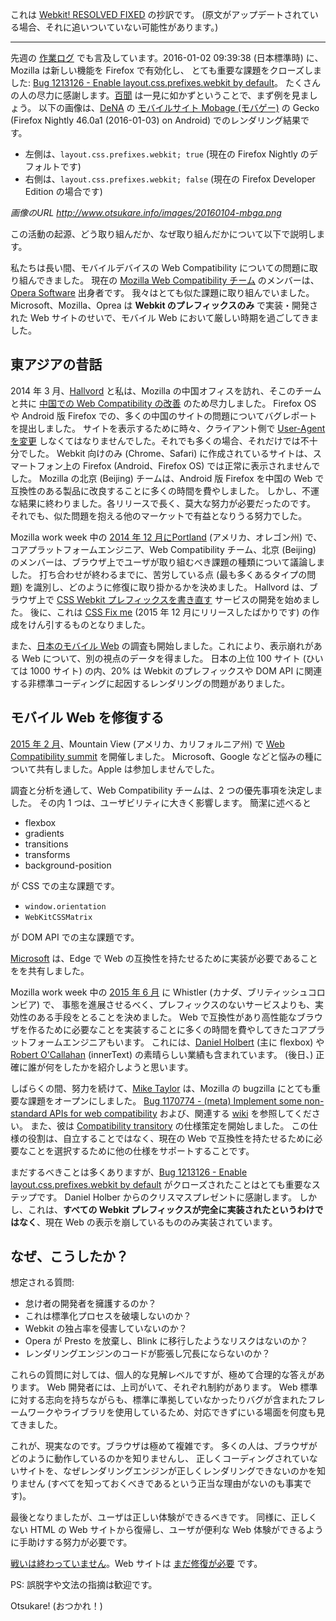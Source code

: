 これは [Webkit! RESOLVED FIXED](http://www.otsukare.info/2016/01/04/webkit-resolved-fixed) の抄訳です。
(原文がアップデートされている場合、それに追いついていない可能性があります。)
- - -

先週の [作業ログ](http://www.otsukare.info/2016/01/02/worklog-new-year) でも言及しています。2016-01-02 09:39:38 (日本標準時) に、Mozilla は新しい機能を Firefox で有効化し、
とても重要な課題をクローズしました: [Bug 1213126 - Enable layout.css.prefixes.webkit by default](https://bugzilla.mozilla.org/show_bug.cgi?id=1213126)。
たくさんの人の尽力に感謝します。[百聞](http://idlewords.com/talks/website_obesity.htm) は一見に如かずということで、まず例を見ましょう。
以下の画像は、[DeNA](http://www.denagames.com/) の [モバイルサイト Mobage (モバゲー)](http://sp.mbga.jp/) の Gecko (Firefox Nightly 46.0a1 (2016-01-03) on Android) でのレンダリング結果です。
- 左側は、`layout.css.prefixes.webkit; true` (現在の Firefox Nightly のデフォルトです)
- 右側は、`layout.css.prefixes.webkit; false` (現在の Firefox Developer Edition の場合です)

*画像のURL http://www.otsukare.info/images/20160104-mbga.png*

この活動の起源、どう取り組んだか、なぜ取り組んだかについて以下で説明します。

私たちは長い間、モバイルデバイスの Web Compatibility についての問題に取り組んできました。
現在の [Mozilla Web Compatibility チーム](https://wiki.mozilla.org/Compatibility) のメンバーは、[Opera Software](http://www.opera.com/) 出身者です。
我々はとても似た課題に取り組んでいました。
Microsoft、Mozilla、Oprea は **Webkit のプレフィックスのみ** で実装・開発された Web サイトのせいで、モバイル Web において厳しい時期を過ごしてきました。

## 東アジアの昔話
2014 年 3 月、[Hallvord](http://www.whatcouldbewrong.com/about/) と私は、Mozilla の中国オフィスを訪れ、そこのチームと共に [中国での Web Compatibility の改善](http://www.otsukare.info/2014/03/24/webcompat-china) のため尽力しました。
Firefox OS や Android 版 Firefox での、多くの中国のサイトの問題についてバグレポートを提出しました。
サイトを表示するために時々、クライアント側で [User-Agent を変更](http://www.otsukare.info/2013/11/08/ua-override) しなくてはなりませんでした。それでも多くの場合、それだけでは不十分でした。
Webkit 向けのみ (Chrome、Safari) に作成されているサイトは、スマートフォン上の Firefox (Android、Firefox OS) では正常に表示されませんでした。
Mozilla の北京 (Beijing) チームは、Android 版 Firefox を中国の Web で互換性のある製品に改良することに多くの時間を費やしました。
しかし、不運な結果に終わりました。各リリースで長く、莫大な努力が必要だったのです。
それでも、似た問題を抱える他のマーケットで有益となりうる努力でした。

Mozilla work week 中の [2014 年 12 月にPortland](https://wiki.mozilla.org/Compatibility/Mobile/2014-12-02) (アメリカ、オレゴン州) で、コアプラットフォームエンジニア、Web Compatibility チーム、北京 (Beijing) のメンバーは、ブラウザ上でユーザが取り組むべき課題の種類について議論しました。
打ち合わせが終わるまでに、苦労している点 (最も多くあるタイプの問題) を識別し、どのように修復に取り掛かるかを決めました。
Hallvord は、ブラウザ上で [CSS Webkit プレフィックスを書き直す](https://bugzilla.mozilla.org/show_bug.cgi?id=1107378) サービスの開発を始めました。
後に、これは [CSS Fix me](https://webcompat.com/tools/cssfixme) (2015 年 12 月にリリースしたばかりです) の作成をけん引するものとなりました。

また、[日本のモバイル Web](http://www.otsukare.info/2015/04/17/web-compatibility-japan) の調査も開始しました。これにより、表示崩れがある Web について、別の視点のデータを得ました。
日本の上位 100 サイト (ひいては 1000 サイト) の内、20% は Webkit のプレフィックスや DOM API に関連する非標準コーディングに起因するレンダリングの問題がありました。

## モバイル Web を修復する
[2015 年 2 月](http://www.otsukare.info/2015/02/25/webcompat-summit-2015)、Mountain View (アメリカ、カリフォルニア州) で [Web Compatibility summit](https://wiki.mozilla.org/WebCompat_Summit_%282015%29) を開催しました。
Microsoft、Google などと悩みの種について共有しました。Apple は参加しませんでした。

調査と分析を通して、Web Compatibility チームは、2 つの優先事項を決定しました。
その内 1 つは、ユーザビリティに大きく影響します。
簡潔に述べると
- flexbox
- gradients
- transitions
- transforms
- background-position

が CSS での主な課題です。

- `window.orientation`
- `WebKitCSSMatrix`

が DOM API での主な課題です。

[Microsoft](https://docs.google.com/spreadsheets/d/173d1p3LkW_LWk-VMnrxGPhTobtKSpED30Fys5ZJLttA/edit?pli=1#gid=51341101) は、Edge で Web の互換性を持たせるために実装が必要であることをを共有しました。

Mozilla work week 中の [2015 年 6 月](https://wiki.mozilla.org/Compatibility/Mobile/2015-06-work-week) に Whistler (カナダ、ブリティッシュコロンビア) で、
事態を進展させるべく、プレフィックスのないサービスよりも、実効性のある手段をとることを決めました。
Web で互換性があり高性能なブラウザを作るために必要なことを実装することに多くの時間を費やしてきたコアプラットフォームエンジニアもいます。
これには、[Daniel Holbert](http://blog.dholbert.org/) (主に flexbox) や [Robert O'Callahan](http://robert.ocallahan.org/) (innerText) の素晴らしい業績も含まれています。
(後日、) 正確に誰が何をしたかを紹介しようと思います。

しばらくの間、努力を続けて、[Mike Taylor](https://miketaylr.com/posts/) は、Mozilla の bugzilla にとても重要な課題をオープンにしました。
[Bug 1170774 - (meta) Implement some non-standard APIs for web compatibility](https://bugzilla.mozilla.org/show_bug.cgi?id=1170774) および、関連する [wiki](https://wiki.mozilla.org/Compatibility/Mobile/Non_Standard_Compatibility) を参照してください。
また、彼は [Compatibility transitory](https://compat.spec.whatwg.org/) の仕様策定を開始しました。
この仕様の役割は、自立することではなく、現在の Web で互換性を持たせるために必要なことを選択するために他の仕様をサポートすることです。

まだするべきことは多くありますが、[Bug 1213126 - Enable layout.css.prefixes.webkit by default](https://bugzilla.mozilla.org/show_bug.cgi?id=1213126) がクローズされたことはとても重要なステップです。
Daniel Holber からのクリスマスプレゼントに感謝します。
しかし、これは、**すべての Webkit プレフィックスが完全に実装されたというわけではなく**、現在 Web の表示を崩しているもののみ実装されています。

## なぜ、こうしたか？
想定される質問:
- 怠け者の開発者を擁護するのか？
- これは標準化プロセスを破壊しないのか？
- Webkit の独占率を侵害していないのか？
- Opera が Presto を放棄し、Blink に移行したようなリスクはないのか？
- レンダリングエンジンのコードが膨張し冗長にならないのか？

これらの質問に対しては、個人的な見解レベルですが、極めて合理的な答えがあります。
Web 開発者には、上司がいて、それぞれ制約があります。
Web 標準に対する志向を持ちながらも、標準に準拠していなかったりバグが含まれたフレームワークやライブラリを使用しているため、対応できずにいる場面を何度も見てきました。

これが、現実なのです。ブラウザは極めて複雑です。
多くの人は、ブラウザがどのように動作しているのかを知りませんし、
正しくコーディングされていないサイトを、なぜレンダリングエンジンが正しくレンダリングできないのかを知りません (すべてを知っておくべきであるという正当な理由がないのも事実です)。

最後となりましたが、ユーザは正しい体験ができるべきです。
同様に、正しくない HTML の Web サイトから復帰し、ユーザが便利な Web 体験ができるように手助けする努力が必要です。

[戦いは終わっていません](https://webcompat.com/)。Web サイトは [まだ修復が必要](https://webcompat.com/tools/cssfixme) です。

PS: 誤脱字や文法の指摘は歓迎です。

Otsukare! (おつかれ！)
